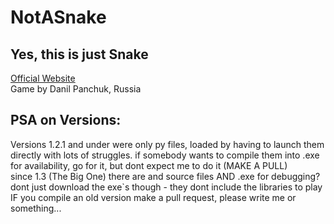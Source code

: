 # NotASnake                                    
## Yes, this is just Snake
[Official Website](https://notasnake.tilda.ws)   
Game by Danil Panchuk, Russia



##  PSA on Versions:
Versions 1.2.1 and under were only py files, loaded by having to launch them directly with lots of struggles. if somebody wants to compile them into .exe for availability, go for it, but dont expect me to do it (MAKE A PULL)    
since 1.3 (The Big One) there are and source files AND .exe for debugging? dont just download the exe`s though - they dont include the libraries to play  
IF you compile an old version make a pull request, please write me or something...
